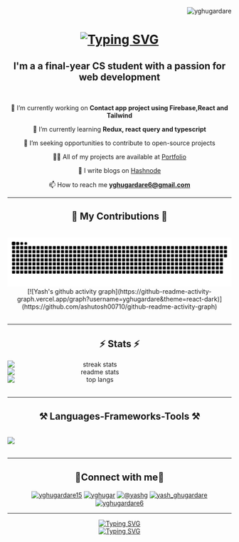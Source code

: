 <p align="right"> <img src="https://komarev.com/ghpvc/?username=yghugardare&label=Profile%20views&color=0e75b6&style=flat" alt="yghugardare" /> </p>

<h1 align="center">
    <a href="https://git.io/typing-svg"><img src="https://readme-typing-svg.demolab.com?font=Press+Start+2P&size=18&pause=1000&color=0CE555&background=1A2421&center=true&vCenter=true&width=650&height=60&lines=Hello%2Cthere+fellow+%3CDevelopers%2F%3E!;I'm+Yash+Ghugardare!+%F0%9F%99%8B%E2%80%8D%E2%99%82%EF%B8%8F+%F0%9F%91%8B" alt="Typing SVG" /></a>
</h1>
<h2 align="center">I'm a a final-year CS student with a passion for web development</h2>
<br/>
<div align="center" justify="center" >
    
 🔭 I’m currently working on **Contact app project using Firebase,React and Tailwind**

 🌱 I’m currently learning **Redux, react query and typescript**

 👯 I’m seeking opportunities to contribute to open-source projects

 👨‍💻 All of my projects are available at [Portfolio](https://yghugardare.github.io/YashPortfolio/)

 📝 I write blogs on [Hashnode](https://yash-ghugardare-blogs.hashnode.dev/)

 📫 How to reach me **yghugardare6@gmail.com**
</div>
<hr/>
<div align="center">
  <h2>🐍 My Contributions 🐍</h2>
  <br>
  <img alt="snake eating my contributions" src="https://raw.githubusercontent.com/yghugardare/yghugardare/output/github-contribution-grid-snake.svg" /
  <br/>
[![Yash's github activity graph](https://github-readme-activity-graph.vercel.app/graph?username=yghugardare&theme=react-dark)](https://github.com/ashutosh00710/github-readme-activity-graph)
</div>
</div>
<br/>
<hr/>
<h2 align="center">⚡ Stats ⚡</h2>
<div align="center" style="display:grid;">
  <img  width="400"  src="https://streak-stats.demolab.com/?user=yghugardare&count_private=true&theme=react&border_radius=10" alt="streak stats"/> 
  <img  width="400"  src="https://github-readme-stats-salesp07.vercel.app/api?username=yghugardare&count_private=true&show_icons=true&theme=react&rank_icon=github&border_radius=10" alt="readme stats" />
<img  width="400"  src="https://github-readme-stats-salesp07.vercel.app/api/top-langs/?username=yghugardare&hide=HTML&langs_count=8&layout=compact&theme=react&border_radius=10&size_weight=0.5&count_weight=0.5&exclude_repo=github-readme-stats" alt="top langs" />
  </div>
<br/>
<hr/>
<h2 align="center">⚒️ Languages-Frameworks-Tools ⚒️</h2>
<br/>
<div align="center" style="display:grid;grid-template-colums:auto">
    <img src="https://skillicons.dev/icons?i=html,css,js,react,redux,styledcomponents,tailwind,mui,nodejs,express,firebase,mongodb,nextjs,git,github,java,ts,appwrite,bootstrap,supabase,threejs,graphql,mysql,solidity,jest,vscode,vercel,prisma,postman,sass,codepen,supabase,docker,replit" />
    
</div>
<br/>
<hr/>
<h2 align="center">🤝Connect with me🤝</h2>
<div align="center">
<a href="https://twitter.com/yghugardare15" target="_blank"><img align="center" src="https://raw.githubusercontent.com/rahuldkjain/github-profile-readme-generator/master/src/images/icons/Social/twitter.svg" alt="yghugardare15" height="30" width="40" /></a>
<a href="https://linkedin.com/in/yghugar" target="_blank"><img align="center" src="https://raw.githubusercontent.com/rahuldkjain/github-profile-readme-generator/master/src/images/icons/Social/linked-in-alt.svg" alt="yghugar" height="30" width="40" /></a>
<a href="https://hashnode.com/@yashg" target="_blank"><img align="center" src="https://cdn.hashnode.com/res/hashnode/image/upload/v1611902473383/CDyAuTy75.png?auto=compress" alt="@yashg" height="30" width="30" /></a>
<a href="https://www.leetcode.com/yash_ghugardare" target="_blank"><img align="center" src="https://raw.githubusercontent.com/rahuldkjain/github-profile-readme-generator/master/src/images/icons/Social/leet-code.svg" alt="yash_ghugardare" height="30" width="40" /></a>
<a href="https://auth.geeksforgeeks.org/user/yghugardare6" target="_blank"><img align="center" src="https://raw.githubusercontent.com/rahuldkjain/github-profile-readme-generator/master/src/images/icons/Social/geeks-for-geeks.svg" alt="yghugardare6" height="30" width="40" /></a>
</div>
<hr/>
<div align="center"/>
<a href="https://git.io/typing-svg"><img src="https://readme-typing-svg.demolab.com?font=Pacifico&size=40&duration=7000&pause=1000&background=1A2228&center=true&vCenter=true&width=435&height=80&lines=Happy+Coding!%F0%9F%A7%91%E2%80%8D%F0%9F%92%BB" alt="Typing SVG" /></a>
<br/>
<a href="https://git.io/typing-svg"><img src="https://readme-typing-svg.demolab.com?font=Pacifico&size=40&duration=6000&pause=1000&color=FFCE00&background=541516&center=true&vCenter=true&width=435&height=80&lines=Stay+Relentless!%F0%9F%94%A5%F0%9F%94%A5" alt="Typing SVG" /></a>
</div>

<!--
**yghugardare/yghugardare** is a ✨ _special_ ✨ repository because its `README.md` (this file) appears on your GitHub profile.


